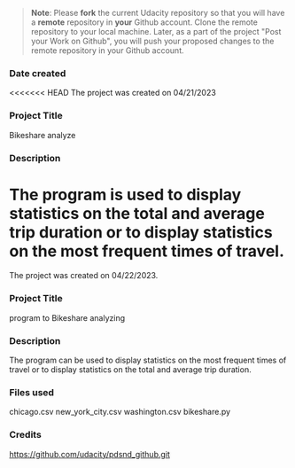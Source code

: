>**Note**: Please **fork** the current Udacity repository so that you will have a **remote** repository in **your** Github account. Clone the remote repository to your local machine. Later, as a part of the project "Post your Work on Github", you will push your proposed changes to the remote repository in your Github account.


### Date created
<<<<<<< HEAD
The project was created on 04/21/2023

### Project Title
Bikeshare analyze

### Description
The program is used to display statistics on the total and average trip duration or to display statistics on the most frequent times of travel.
=======
The project was created on 04/22/2023.

### Project Title
program to Bikeshare analyzing

### Description
The program can be used to display statistics on the most frequent times of travel or to display statistics on the total and average trip duration.


### Files used
chicago.csv
new_york_city.csv
washington.csv
bikeshare.py

### Credits
https://github.com/udacity/pdsnd_github.git

